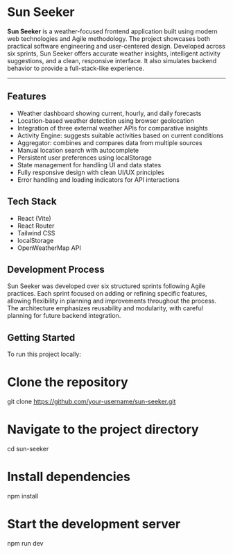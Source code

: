 # Sun Seeker

**Sun Seeker** is a weather-focused frontend application built using modern web technologies and Agile methodology. The project showcases both practical software engineering and user-centered design. Developed across six sprints, Sun Seeker offers accurate weather insights, intelligent activity suggestions, and a clean, responsive interface. It also simulates backend behavior to provide a full-stack-like experience.

---

## Features

- Weather dashboard showing current, hourly, and daily forecasts
- Location-based weather detection using browser geolocation
- Integration of three external weather APIs for comparative insights
- Activity Engine: suggests suitable activities based on current conditions
- Aggregator: combines and compares data from multiple sources
- Manual location search with autocomplete
- Persistent user preferences using localStorage
- State management for handling UI and data states
- Fully responsive design with clean UI/UX principles
- Error handling and loading indicators for API interactions



## Tech Stack

- React (Vite)
- React Router
- Tailwind CSS
- localStorage 
- OpenWeatherMap API



## Development Process

Sun Seeker was developed over six structured sprints following Agile practices. Each sprint focused on adding or refining specific features, allowing flexibility in planning and improvements throughout the process. The architecture emphasizes reusability and modularity, with careful planning for future backend integration.


## Getting Started

To run this project locally:


# Clone the repository
git clone https://github.com/your-username/sun-seeker.git

# Navigate to the project directory
cd sun-seeker

# Install dependencies
npm install

# Start the development server
npm run dev

